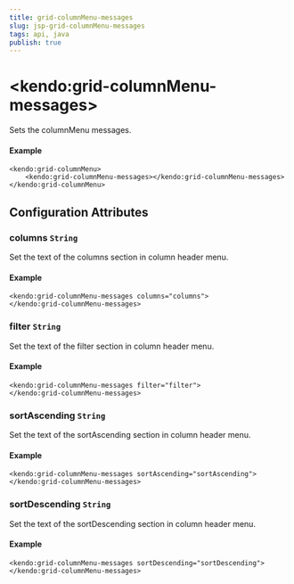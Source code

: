 ```yaml
---
title: grid-columnMenu-messages
slug: jsp-grid-columnMenu-messages
tags: api, java
publish: true
---
```


# \<kendo:grid-columnMenu-messages\>

Sets the columnMenu messages.

#### Example
    <kendo:grid-columnMenu>
        <kendo:grid-columnMenu-messages></kendo:grid-columnMenu-messages>
    </kendo:grid-columnMenu>

## Configuration Attributes

### columns `String`

Set the text of the columns section in column header menu.

#### Example
    <kendo:grid-columnMenu-messages columns="columns">
    </kendo:grid-columnMenu-messages>

### filter `String`

Set the text of the filter section in column header menu.

#### Example
    <kendo:grid-columnMenu-messages filter="filter">
    </kendo:grid-columnMenu-messages>

### sortAscending `String`

Set the text of the sortAscending section in column header menu.

#### Example
    <kendo:grid-columnMenu-messages sortAscending="sortAscending">
    </kendo:grid-columnMenu-messages>

### sortDescending `String`

Set the text of the sortDescending section in column header menu.

#### Example
    <kendo:grid-columnMenu-messages sortDescending="sortDescending">
    </kendo:grid-columnMenu-messages>


